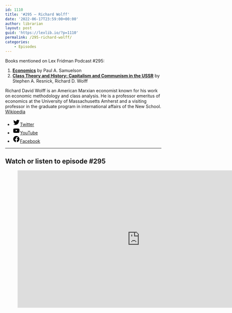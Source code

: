 ```yaml
---
id: 1110
title: '#295 – Richard Wolff'
date: '2022-06-17T23:59:00+00:00'
author: librarian
layout: post
guid: 'https://lexlib.io/?p=1110'
permalink: /295-richard-wolff/
categories:
    - Episodes
---
```


Books mentioned on Lex Fridman Podcast #295:

1. **[Economics](https://amzn.to/3FE9oUl)** by Paul A. Samuelson
2. **[Class Theory and History: Capitalism and Communism in the USSR](https://amzn.to/46Pq72P)** by Stephen A. Resnick, Richard D. Wolff

Richard David Wolff is an American Marxian economist known for his work on economic methodology and class analysis. He is a professor emeritus of economics at the University of Massachusetts Amherst and a visiting professor in the graduate program in international affairs of the New School. [Wikipedia](https://en.wikipedia.org/wiki/Richard_D._Wolff)

- [<svg aria-hidden="true" focusable="false" height="24" version="1.1" viewbox="0 0 24 24" width="24" xmlns="http://www.w3.org/2000/svg"><path d="M22.23,5.924c-0.736,0.326-1.527,0.547-2.357,0.646c0.847-0.508,1.498-1.312,1.804-2.27 c-0.793,0.47-1.671,0.812-2.606,0.996C18.324,4.498,17.257,4,16.077,4c-2.266,0-4.103,1.837-4.103,4.103 c0,0.322,0.036,0.635,0.106,0.935C8.67,8.867,5.647,7.234,3.623,4.751C3.27,5.357,3.067,6.062,3.067,6.814 c0,1.424,0.724,2.679,1.825,3.415c-0.673-0.021-1.305-0.206-1.859-0.513c0,0.017,0,0.034,0,0.052c0,1.988,1.414,3.647,3.292,4.023 c-0.344,0.094-0.707,0.144-1.081,0.144c-0.264,0-0.521-0.026-0.772-0.074c0.522,1.63,2.038,2.816,3.833,2.85 c-1.404,1.1-3.174,1.756-5.096,1.756c-0.331,0-0.658-0.019-0.979-0.057c1.816,1.164,3.973,1.843,6.29,1.843 c7.547,0,11.675-6.252,11.675-11.675c0-0.178-0.004-0.355-0.012-0.531C20.985,7.47,21.68,6.747,22.23,5.924z"></path></svg><span class="wp-block-social-link-label screen-reader-text">Twitter</span>](https://twitter.com/profwolff)
- [<svg aria-hidden="true" focusable="false" height="24" version="1.1" viewbox="0 0 24 24" width="24" xmlns="http://www.w3.org/2000/svg"><path d="M21.8,8.001c0,0-0.195-1.378-0.795-1.985c-0.76-0.797-1.613-0.801-2.004-0.847c-2.799-0.202-6.997-0.202-6.997-0.202 h-0.009c0,0-4.198,0-6.997,0.202C4.608,5.216,3.756,5.22,2.995,6.016C2.395,6.623,2.2,8.001,2.2,8.001S2,9.62,2,11.238v1.517 c0,1.618,0.2,3.237,0.2,3.237s0.195,1.378,0.795,1.985c0.761,0.797,1.76,0.771,2.205,0.855c1.6,0.153,6.8,0.201,6.8,0.201 s4.203-0.006,7.001-0.209c0.391-0.047,1.243-0.051,2.004-0.847c0.6-0.607,0.795-1.985,0.795-1.985s0.2-1.618,0.2-3.237v-1.517 C22,9.62,21.8,8.001,21.8,8.001z M9.935,14.594l-0.001-5.62l5.404,2.82L9.935,14.594z"></path></svg><span class="wp-block-social-link-label screen-reader-text">YouTube</span>](https://www.youtube.com/@RichardDWolff)
- [<svg aria-hidden="true" focusable="false" height="24" version="1.1" viewbox="0 0 24 24" width="24" xmlns="http://www.w3.org/2000/svg"><path d="M12 2C6.5 2 2 6.5 2 12c0 5 3.7 9.1 8.4 9.9v-7H7.9V12h2.5V9.8c0-2.5 1.5-3.9 3.8-3.9 1.1 0 2.2.2 2.2.2v2.5h-1.3c-1.2 0-1.6.8-1.6 1.6V12h2.8l-.4 2.9h-2.3v7C18.3 21.1 22 17 22 12c0-5.5-4.5-10-10-10z"></path></svg><span class="wp-block-social-link-label screen-reader-text">Facebook</span>](https://www.facebook.com/RichardDWolff/)

- - - - - -

## Watch or listen to episode #295

<figure class="wp-block-embed is-type-video is-provider-youtube wp-block-embed-youtube wp-embed-aspect-16-9 wp-has-aspect-ratio"><div class="wp-block-embed__wrapper"><iframe allow="accelerometer; autoplay; clipboard-write; encrypted-media; gyroscope; picture-in-picture; web-share" allowfullscreen="" frameborder="0" height="443" loading="lazy" src="https://www.youtube.com/embed/o0Bi-q89j5Y?feature=oembed" title="Richard Wolff: Marxism and Communism | Lex Fridman Podcast #295" width="788"></iframe></div></figure>